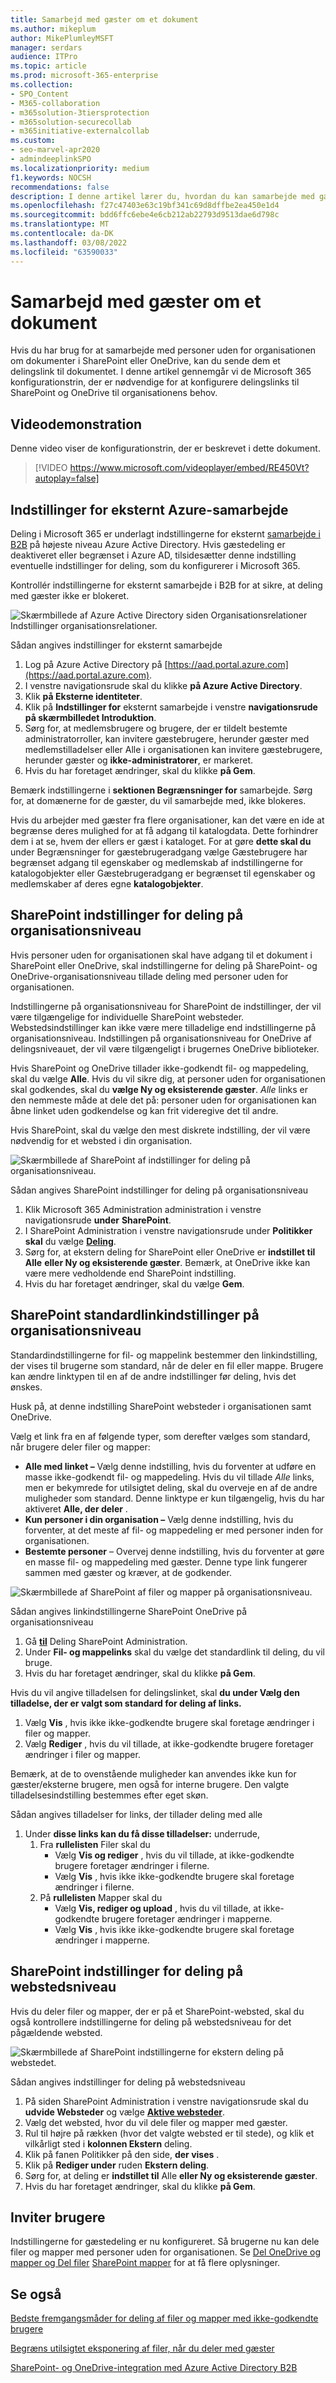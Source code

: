 ```yaml
---
title: Samarbejd med gæster om et dokument
ms.author: mikeplum
author: MikePlumleyMSFT
manager: serdars
audience: ITPro
ms.topic: article
ms.prod: microsoft-365-enterprise
ms.collection:
- SPO_Content
- M365-collaboration
- m365solution-3tiersprotection
- m365solution-securecollab
- m365initiative-externalcollab
ms.custom:
- seo-marvel-apr2020
- admindeeplinkSPO
ms.localizationpriority: medium
f1.keywords: NOCSH
recommendations: false
description: I denne artikel lærer du, hvordan du kan samarbejde med gæster om et dokument i SharePoint og OneDrive.
ms.openlocfilehash: f27c47403e63c19bf341c69d8dffbe2ea450e1d4
ms.sourcegitcommit: bdd6ffc6ebe4e6cb212ab22793d9513dae6d798c
ms.translationtype: MT
ms.contentlocale: da-DK
ms.lasthandoff: 03/08/2022
ms.locfileid: "63590033"
---
```

# <a name="collaborate-with-guests-on-a-document"></a>Samarbejd med gæster om et dokument

Hvis du har brug for at samarbejde med personer uden for organisationen om dokumenter i SharePoint eller OneDrive, kan du sende dem et delingslink til dokumentet. I denne artikel gennemgår vi de Microsoft 365 konfigurationstrin, der er nødvendige for at konfigurere delingslinks til SharePoint og OneDrive til organisationens behov.

## <a name="video-demonstration"></a>Videodemonstration

Denne video viser de konfigurationstrin, der er beskrevet i dette dokument.</br>

> [!VIDEO https://www.microsoft.com/videoplayer/embed/RE450Vt?autoplay=false]

## <a name="azure-external-collaboration-settings"></a>Indstillinger for eksternt Azure-samarbejde

Deling i Microsoft 365 er underlagt indstillingerne for eksternt [samarbejde i B2B](/azure/active-directory/external-identities/delegate-invitations) på højeste niveau Azure Active Directory. Hvis gæstedeling er deaktiveret eller begrænset i Azure AD, tilsidesætter denne indstilling eventuelle indstillinger for deling, som du konfigurerer i Microsoft 365.

Kontrollér indstillingerne for eksternt samarbejde i B2B for at sikre, at deling med gæster ikke er blokeret.

![Skærmbillede af Azure Active Directory siden Organisationsrelationer Indstillinger organisationsrelationer.](../media/azure-ad-organizational-relationships-settings.png)

Sådan angives indstillinger for eksternt samarbejde

1. Log på Azure Active Directory på [https://aad.portal.azure.com](https://aad.portal.azure.com).
2. I venstre navigationsrude skal du klikke **på Azure Active Directory**.
3. Klik **på Eksterne identiteter**.
4. Klik på **Indstillinger for** eksternt samarbejde i venstre **navigationsrude på skærmbilledet Introduktion**.
5. Sørg for,  at medlemsbrugere og brugere, der er tildelt bestemte administratorroller, kan invitere gæstebrugere, herunder gæster med medlemstilladelser eller Alle i organisationen kan invitere gæstebrugere, herunder gæster og **ikke-administratorer**, er markeret.
6. Hvis du har foretaget ændringer, skal du klikke **på Gem**.

Bemærk indstillingerne i **sektionen Begrænsninger for** samarbejde. Sørg for, at domænerne for de gæster, du vil samarbejde med, ikke blokeres.

Hvis du arbejder med gæster fra flere organisationer, kan det være en ide at begrænse deres mulighed for at få adgang til katalogdata. Dette forhindrer dem i at se, hvem der ellers er gæst i kataloget. For at gøre **dette skal du** under Begrænsninger for gæstebrugeradgang vælge Gæstebrugere har begrænset adgang til egenskaber og medlemskab af indstillingerne for katalogobjekter eller Gæstebrugeradgang er begrænset til egenskaber og medlemskaber af deres egne **katalogobjekter**.

## <a name="sharepoint-organization-level-sharing-settings"></a>SharePoint indstillinger for deling på organisationsniveau

Hvis personer uden for organisationen skal have adgang til et dokument i SharePoint eller OneDrive, skal indstillingerne for deling på SharePoint- og OneDrive-organisationsniveau tillade deling med personer uden for organisationen.

Indstillingerne på organisationsniveau for SharePoint de indstillinger, der vil være tilgængelige for individuelle SharePoint websteder. Webstedsindstillinger kan ikke være mere tilladelige end indstillingerne på organisationsniveau. Indstillingen på organisationsniveau for OneDrive af delingsniveauet, der vil være tilgængeligt i brugernes OneDrive biblioteker.

Hvis SharePoint og OneDrive tillader ikke-godkendt fil- og mappedeling, skal du vælge **Alle**. Hvis du vil sikre dig, at personer uden for organisationen skal godkendes, skal du **vælge Ny og eksisterende gæster**. *Alle* links er den nemmeste måde at dele det på: personer uden for organisationen kan åbne linket uden godkendelse og kan frit videregive det til andre.

Hvis SharePoint, skal du vælge den mest diskrete indstilling, der vil være nødvendig for et websted i din organisation.

![Skærmbillede af SharePoint af indstillinger for deling på organisationsniveau.](../media/sharepoint-organization-external-sharing-controls.png)


Sådan angives SharePoint indstillinger for deling på organisationsniveau

1. Klik Microsoft 365 Administration administration i venstre navigationsrude **under** **SharePoint**.
2. I SharePoint Administration i venstre navigationsrude under **Politikker skal** du vælge <a href="https://go.microsoft.com/fwlink/?linkid=2185222" target="_blank">**Deling**</a>.
3. Sørg for, at ekstern deling for SharePoint eller OneDrive er **indstillet til Alle** **eller Ny og eksisterende gæster**. Bemærk, at OneDrive ikke kan være mere vedholdende end SharePoint indstilling.
4. Hvis du har foretaget ændringer, skal du vælge **Gem**.

## <a name="sharepoint-organization-level-default-link-settings"></a>SharePoint standardlinkindstillinger på organisationsniveau

Standardindstillingerne for fil- og mappelink bestemmer den linkindstilling, der vises til brugerne som standard, når de deler en fil eller mappe. Brugere kan ændre linktypen til en af de andre indstillinger før deling, hvis det ønskes.

Husk på, at denne indstilling SharePoint websteder i organisationen samt OneDrive.

Vælg et link fra en af følgende typer, som derefter vælges som standard, når brugere deler filer og mapper:

- **Alle med linket –** Vælg denne indstilling, hvis du forventer at udføre en masse ikke-godkendt fil- og mappedeling. Hvis du vil tillade *Alle* links, men er bekymrede for utilsigtet deling, skal du overveje en af de andre muligheder som standard. Denne linktype er kun tilgængelig, hvis du har aktiveret **Alle, der deler** .
- **Kun personer i din organisation –** Vælg denne indstilling, hvis du forventer, at det meste af fil- og mappedeling er med personer inden for organisationen.
- **Bestemte personer** – Overvej denne indstilling, hvis du forventer at gøre en masse fil- og mappedeling med gæster. Denne type link fungerer sammen med gæster og kræver, at de godkender.
 
![Skærmbillede af SharePoint af filer og mapper på organisationsniveau.](../media/sharepoint-organization-files-folders-sharing-settings.png)


Sådan angives linkindstillingerne SharePoint OneDrive på organisationsniveau

1. Gå <a href="https://go.microsoft.com/fwlink/?linkid=2185222" target="_blank">**til**</a> Deling SharePoint Administration.
2. Under **Fil- og mappelinks** skal du vælge det standardlink til deling, du vil bruge.
3. Hvis du har foretaget ændringer, skal du klikke **på Gem**.

Hvis du vil angive tilladelsen for delingslinket, skal **du under Vælg den tilladelse, der er valgt som standard for deling af links.**

1. Vælg **Vis** , hvis ikke ikke-godkendte brugere skal foretage ændringer i filer og mapper.
2. Vælg **Rediger** , hvis du vil tillade, at ikke-godkendte brugere foretager ændringer i filer og mapper.

Bemærk, at de to ovenstående muligheder kan anvendes ikke kun for gæster/eksterne brugere, men også for interne brugere. Den valgte tilladelsesindstilling bestemmes efter eget skøn.

Sådan angives tilladelser for links, der tillader deling med alle

1. Under **disse links kan du få disse tilladelser:** underrude, 
    1. Fra **rullelisten** Filer skal du 
        - Vælg **Vis og rediger** , hvis du vil tillade, at ikke-godkendte brugere foretager ændringer i filerne.
        - Vælg **Vis** , hvis ikke ikke-godkendte brugere skal foretage ændringer i filerne.
    2. På **rullelisten** Mapper skal du
        - Vælg **Vis, rediger og upload** , hvis du vil tillade, at ikke-godkendte brugere foretager ændringer i mapperne.
        - Vælg **Vis** , hvis ikke ikke-godkendte brugere skal foretage ændringer i mapperne.

## <a name="sharepoint-site-level-sharing-settings"></a>SharePoint indstillinger for deling på webstedsniveau

Hvis du deler filer og mapper, der er på et SharePoint-websted, skal du også kontrollere indstillingerne for deling på webstedsniveau for det pågældende websted.

![Skærmbillede af SharePoint indstillingerne for ekstern deling på webstedet.](../media/sharepoint-site-external-sharing-settings.png)

Sådan angives indstillinger for deling på webstedsniveau

1. På siden SharePoint Administration i venstre navigationsrude skal du **udvide Websteder** og vælge <a href="https://go.microsoft.com/fwlink/?linkid=2185220" target="_blank">**Aktive websteder**</a>.
2. Vælg det websted, hvor du vil dele filer og mapper med gæster.
3. Rul til højre på rækken (hvor det valgte websted er til stede), og klik et vilkårligt sted i **kolonnen Ekstern** deling.
4. Klik på fanen Politikker på den side, **der vises** .
5. Klik på **Rediger under** ruden **Ekstern deling**.
6. Sørg for, at deling er **indstillet til** Alle **eller Ny og eksisterende gæster**.
7. Hvis du har foretaget ændringer, skal du klikke **på Gem**.

## <a name="invite-users"></a>Inviter brugere

Indstillingerne for gæstedeling er nu konfigureret. Så brugerne nu kan dele filer og mapper med personer uden for organisationen. Se [Del OneDrive og mapper og Del filer](https://support.office.com/article/9fcc2f7d-de0c-4cec-93b0-a82024800c07) [SharePoint mapper](https://support.office.com/article/1fe37332-0f9a-4719-970e-d2578da4941c) for at få flere oplysninger.

## <a name="see-also"></a>Se også

[Bedste fremgangsmåder for deling af filer og mapper med ikke-godkendte brugere](best-practices-anonymous-sharing.md)

[Begræns utilsigtet eksponering af filer, når du deler med gæster](share-limit-accidental-exposure.md)

[SharePoint- og OneDrive-integration med Azure Active Directory B2B](/sharepoint/sharepoint-azureb2b-integration-preview)

